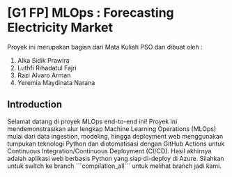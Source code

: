 <h1>[G1 FP] MLOps : Forecasting Electricity Market</h1>
Proyek ini merupakan bagian dari Mata Kuliah PSO dan dibuat oleh :

1. Alka Sidik Prawira
2. Luthfi Rihadatul Fajri
3. Razi Alvaro Arman
4. Yeremia Maydinata Narana

<h2>Introduction</h2>
Selamat datang di proyek MLOps end-to-end ini! Proyek ini mendemonstrasikan alur lengkap Machine Learning Operations (MLOps) mulai dari data ingestion, modeling, hingga deployment web menggunakan tumpukan teknologi Python dan diotomatisasi dengan GitHub Actions untuk Continuous Integration/Continuous Deployment (CI/CD). Hasil akhirnya adalah aplikasi web berbasis Python yang siap di-deploy di Azure. Silahkan untuk switch ke branch ```compilation_all``` untuk melihat branch jadi kami.
